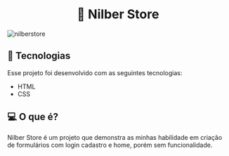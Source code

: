 <h1 align="center">
  🏪 Nilber Store
</h1>

![nilberstore](https://user-images.githubusercontent.com/93628044/162584071-df4cb352-088c-452b-83fb-fda397a1281b.png)

## 🚀 Tecnologias

Esse projeto foi desenvolvido com as seguintes tecnologias:

- HTML
- CSS

## 💻 O que é?

Nilber Store é um projeto que demonstra as minhas habilidade em criação de formulários com login cadastro e home, porém sem funcionalidade.
